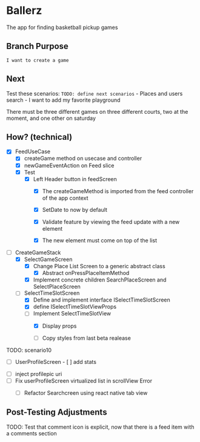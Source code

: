 # Ballerz
The app for finding basketball pickup games


## Branch Purpose
    I want to create a game
## Next 
Test these scenarios:
    `TODO: define next scenarios` 
    - Places and users search
    - I want to add my favorite playground
        
There must be three different games on three different courts, two at the moment, and one other on saturday


## How? (technical)

- [x] FeedUseCase
    - [x] createGame method on usecase and controller
    - [x] newGameEventAction on Feed slice
    - [x] Test
        - [x] Left Header button in feedScreen
            - [x] The createGameMethod is imported from the feed controller of the app context
            - [x] SetDate to now by default
            - [x] Validate feature by viewing the feed update with a new element
            - [x] The new element must come on top of the list



- [ ] CreateGameStack
    - [x] SelectGameScreen
        * [x] Change Place List Screen to a generic abstract class
            - [x] Abstract onPressPlaceItemMethod
        * [x] Implement concrete children SearchPlaceScreen and SelectPlaceScreen
    - [ ] SelectTimeSlotScreen
        - [x] Define and implement interface ISelectTimeSlotScreen
        - [x] define ISelectTimeSlotViewProps
        - [ ] Implement SelectTimeSlotView
            - [x] Display props
            - [ ] Copy styles from last beta realease
     


TODO: scenario10
- [ ] UserProfileScreen
            - [ ] add stats
* [ ] inject profilepic uri
* [ ] Fix userProfileScreen virtualized list in scrollView Error
    * [ ] Refactor Searchcreen using react native tab view





## Post-Testing Adjustments
TODO: Test that comment icon is explicit, now that there is a feed item with a comments section